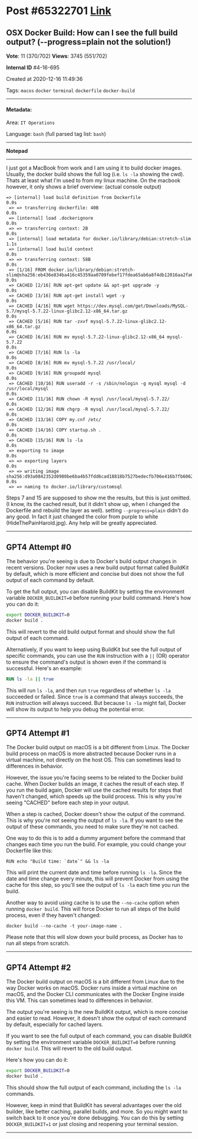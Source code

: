 
# Post \#65322701 [Link](https://stackoverflow.com/questions/65322701/)

## OSX Docker Build: How can I see the full build output? (--progress=plain not the solution!)

**Vote**: 11 (370/702) **Views**: 3745 (551/702) 

**Internal ID** \#4-16-695

Created at 2020-12-16 11:49:36

Tags: `macos` `docker` `terminal` `dockerfile` `docker-build`

----------

#### Metadata:

Area: `IT Operations`

Language: `bash` (full parsed tag list: `bash`)

----------

**Notepad**


----------

I just got a MacBook from work and I am using it to build docker images. Usually, the docker build shows the full log (i.e. `ls -la` showing the cwd). Thats at least what I'm used to from my linux machine.
On the macbook however, it only shows a brief overview: (actual console output)
```
=> [internal] load build definition from Dockerfile                                                                                                                                                                                          0.0s
 => => transferring dockerfile: 40B                                                                                                                                                                                                           0.0s
 => [internal] load .dockerignore                                                                                                                                                                                                             0.0s
 => => transferring context: 2B                                                                                                                                                                                                               0.0s
 => [internal] load metadata for docker.io/library/debian:stretch-slim                                                                                                                                                                        1.1s
 => [internal] load build context                                                                                                                                                                                                             0.0s
 => => transferring context: 58B                                                                                                                                                                                                              0.0s
 => [1/16] FROM docker.io/library/debian:stretch-slim@sha256:eb436e834ba416c45359aa0709febef17fdea65ab6a8f4db12016aa2fa63be0c                                                                                                                 0.0s
 => CACHED [2/16] RUN apt-get update && apt-get upgrade -y                                                                                                                                                                                    0.0s
 => CACHED [3/16] RUN apt-get install wget -y                                                                                                                                                                                                 0.0s
 => CACHED [4/16] RUN wget https://dev.mysql.com/get/Downloads/MySQL-5.7/mysql-5.7.22-linux-glibc2.12-x86_64.tar.gz                                                                                                                           0.0s
 => CACHED [5/16] RUN tar -zxvf mysql-5.7.22-linux-glibc2.12-x86_64.tar.gz                                                                                                                                                                    0.0s
 => CACHED [6/16] RUN mv mysql-5.7.22-linux-glibc2.12-x86_64 mysql-5.7.22                                                                                                                                                                     0.0s
 => CACHED [7/16] RUN ls -la                                                                                                                                                                                                                  0.0s
 => CACHED [8/16] RUN mv mysql-5.7.22 /usr/local/                                                                                                                                                                                             0.0s
 => CACHED [9/16] RUN groupadd mysql                                                                                                                                                                                                          0.0s
 => CACHED [10/16] RUN useradd -r -s /sbin/nologin -g mysql mysql -d /usr/local/mysql                                                                                                                                                         0.0s
 => CACHED [11/16] RUN chown -R mysql /usr/local/mysql-5.7.22/                                                                                                                                                                                0.0s
 => CACHED [12/16] RUN chgrp -R mysql /usr/local/mysql-5.7.22/                                                                                                                                                                                0.0s
 => CACHED [13/16] COPY my.cnf /etc/                                                                                                                                                                                                          0.0s
 => CACHED [14/16] COPY startup.sh .                                                                                                                                                                                                          0.0s
 => CACHED [15/16] RUN ls -la                                                                                                                                                                                                                 0.0s
 => exporting to image                                                                                                                                                                                                                        0.0s
 => => exporting layers                                                                                                                                                                                                                       0.0s
 => => writing image sha256:d93a0842352d0980be6ba4b57fdd6cad18818b7527bedecfb706e416b7fb6062                                                                                                                                                  0.0s
 => => naming to docker.io/library/customsql
```

Steps 7 and 15 are supposed to show me the results, but this is just omitted. (I know, its the cached result, but it didn't show up, when  I changed the Dockerfile and rebuild the layer as well).
setting `--progress=plain`  didn't do any good. In fact it just changed the color from purple to white (HideThePainHarold.jpg).
Any help will be greatly appreciated.


----------
        
## GPT4 Attempt \#0

The behavior you're seeing is due to Docker's build output changes in recent versions. Docker now uses a new build output format called BuildKit by default, which is more efficient and concise but does not show the full output of each command by default.

To get the full output, you can disable BuildKit by setting the environment variable `DOCKER_BUILDKIT=0` before running your build command. Here's how you can do it:

```bash
export DOCKER_BUILDKIT=0
docker build .
```

This will revert to the old build output format and should show the full output of each command.

Alternatively, if you want to keep using BuildKit but see the full output of specific commands, you can use the `RUN` instruction with a `||` (OR) operator to ensure the command's output is shown even if the command is successful. Here's an example:

```Dockerfile
RUN ls -la || true
```

This will run `ls -la`, and then run `true` regardless of whether `ls -la` succeeded or failed. Since `true` is a command that always succeeds, the `RUN` instruction will always succeed. But because `ls -la` might fail, Docker will show its output to help you debug the potential error.

--------

## GPT4 Attempt \#1

The Docker build output on macOS is a bit different from Linux. The Docker build process on macOS is more abstracted because Docker runs in a virtual machine, not directly on the host OS. This can sometimes lead to differences in behavior.

However, the issue you're facing seems to be related to the Docker build cache. When Docker builds an image, it caches the result of each step. If you run the build again, Docker will use the cached results for steps that haven't changed, which speeds up the build process. This is why you're seeing "CACHED" before each step in your output.

When a step is cached, Docker doesn't show the output of the command. This is why you're not seeing the output of `ls -la`. If you want to see the output of these commands, you need to make sure they're not cached.

One way to do this is to add a dummy argument before the command that changes each time you run the build. For example, you could change your Dockerfile like this:

```
RUN echo "Build time: `date`" && ls -la
```

This will print the current date and time before running `ls -la`. Since the date and time change every minute, this will prevent Docker from using the cache for this step, so you'll see the output of `ls -la` each time you run the build.

Another way to avoid using cache is to use the `--no-cache` option when running `docker build`. This will force Docker to run all steps of the build process, even if they haven't changed:

```
docker build --no-cache -t your-image-name .
```

Please note that this will slow down your build process, as Docker has to run all steps from scratch.

--------

## GPT4 Attempt \#2

The Docker build output on macOS is a bit different from Linux due to the way Docker works on macOS. Docker runs inside a virtual machine on macOS, and the Docker CLI communicates with the Docker Engine inside this VM. This can sometimes lead to differences in behavior.

The output you're seeing is the new BuildKit output, which is more concise and easier to read. However, it doesn't show the output of each command by default, especially for cached layers.

If you want to see the full output of each command, you can disable BuildKit by setting the environment variable `DOCKER_BUILDKIT=0` before running `docker build`. This will revert to the old build output.

Here's how you can do it:

```bash
export DOCKER_BUILDKIT=0
docker build .
```

This should show the full output of each command, including the `ls -la` commands.

However, keep in mind that BuildKit has several advantages over the old builder, like better caching, parallel builds, and more. So you might want to switch back to it once you're done debugging. You can do this by setting `DOCKER_BUILDKIT=1` or just closing and reopening your terminal session.

--------
